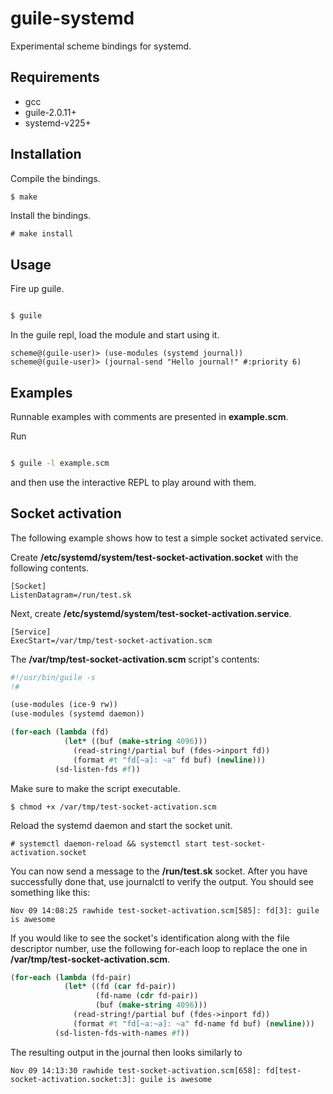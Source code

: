 # guile-systemd
Experimental scheme bindings for systemd.

## Requirements
- gcc
- guile-2.0.11+
- systemd-v225+

## Installation
Compile the bindings.
```bash
$ make
```

Install the bindings.
```
# make install
```

## Usage
Fire up guile.
```bash

$ guile
```

In the guile repl, load the module and start using it.
```
scheme@(guile-user)> (use-modules (systemd journal))
scheme@(guile-user)> (journal-send "Hello journal!" #:priority 6)
```

## Examples
Runnable examples with comments are presented in **example.scm**.

Run
```bash

$ guile -l example.scm
```
and then use the interactive REPL to play around with them.


## Socket activation
The following example shows how to test a simple socket activated service.

Create **/etc/systemd/system/test-socket-activation.socket** with the following
contents.
```
[Socket]
ListenDatagram=/run/test.sk
```

Next, create **/etc/systemd/system/test-socket-activation.service**.
```
[Service]
ExecStart=/var/tmp/test-socket-activation.scm
```

The **/var/tmp/test-socket-activation.scm** script's contents:
```scheme
#!/usr/bin/guile -s
!#

(use-modules (ice-9 rw))
(use-modules (systemd daemon))

(for-each (lambda (fd)
            (let* ((buf (make-string 4096)))
              (read-string!/partial buf (fdes->inport fd))
              (format #t "fd[~a]: ~a" fd buf) (newline)))
          (sd-listen-fds #f))
```

Make sure to make the script executable.
```
$ chmod +x /var/tmp/test-socket-activation.scm
```

Reload the systemd daemon and start the socket unit.
```
# systemctl daemon-reload && systemctl start test-socket-activation.socket
```

You can now send a message to the **/run/test.sk** socket. After you have
successfully done that, use journalctl to verify the output. You should see
something like this:

```
Nov 09 14:08:25 rawhide test-socket-activation.scm[585]: fd[3]: guile is awesome
```

If you would like to see the socket's identification along with the file descriptor number,
use the following for-each loop to replace the one in **/var/tmp/test-socket-activation.scm**.


```scheme
(for-each (lambda (fd-pair)
            (let* ((fd (car fd-pair))
                   (fd-name (cdr fd-pair))
                   (buf (make-string 4096)))
              (read-string!/partial buf (fdes->inport fd))
              (format #t "fd[~a:~a]: ~a" fd-name fd buf) (newline)))
          (sd-listen-fds-with-names #f))
```

The resulting output in the journal then looks similarly to
```
Nov 09 14:13:30 rawhide test-socket-activation.scm[658]: fd[test-socket-activation.socket:3]: guile is awesome
```
